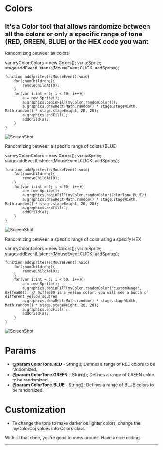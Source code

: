 <h1>Colors</h1>
<h2>It's a Color tool that allows randomize between all the colors or only a specific range of tone (RED, GREEN, BLUE) or the HEX code you want</h2>



<p>Randomizing between all colors</p>
	var myColor:Colors = new Colors();
	var a:Sprite;
	stage.addEventListener(MouseEvent.CLICK, addSprites);

	function addSprites(e:MouseEvent):void{
		for(;numChildren;){
			removeChildAt(0);
		}
		for(var i:int = 0; i < 50; i++){
			a = new Sprite();
			a.graphics.beginFill(myColor.randomColor());
			a.graphics.drawRect(Math.random() * stage.stageWidth, Math.random() * stage.stageHeight, 20, 20);
			a.graphics.endFill();
			addChild(a);	
		}	
	}

![ScreenShot](https://raw.github.com/tbwa/AS3-Toolkit/master/assets/colors/colorsRandom.png)


<p>Randomizing between a specific range of colors (BLUE)</p>
	var myColor:Colors = new Colors();
	var a:Sprite;
	stage.addEventListener(MouseEvent.CLICK, addSprites);

	function addSprites(e:MouseEvent):void{
		for(;numChildren;){
			removeChildAt(0);
		}
		for(var i:int = 0; i < 50; i++){
			a = new Sprite();
			a.graphics.beginFill(myColor.randomColor(ColorTone.BLUE));
			a.graphics.drawRect(Math.random() * stage.stageWidth, Math.random() * stage.stageHeight, 20, 20);
			a.graphics.endFill();
			addChild(a);	
		}	
	}

![ScreenShot](https://raw.github.com/tbwa/AS3-Toolkit/master/assets/colors/colorsBlue.png)


<p>Randomizing between a specific range of color using a specify HEX</p>
	var myColor:Colors = new Colors();
	var a:Sprite;
	stage.addEventListener(MouseEvent.CLICK, addSprites);

	function addSprites(e:MouseEvent):void{
		for(;numChildren;){
			removeChildAt(0);
		}
		for(var i:int = 0; i < 50; i++){
			a = new Sprite();
			a.graphics.beginFill(myColor.randomColor("customRange", 0xffea00)); // 0xffea00 is a yellow color, you will see a bunch of different yellow squares 
			a.graphics.drawRect(Math.random() * stage.stageWidth, Math.random() * stage.stageHeight, 20, 20);
			a.graphics.endFill();
			addChild(a);	
		}	
	}

![ScreenShot](https://raw.github.com/tbwa/AS3-Toolkit/master/assets/colors/colorsYellow.png)


	

<h1>Params</h1>

* <strong>@param ColorTone.RED</strong> - String(); Defines a range of RED colors to be randomized.
* <strong>@param ColorTone.GREEN</strong> - String(); Defines a range of GREEN colors to be randomized.
* <strong>@param ColorTone.BLUE</strong> - String(); Defines a range of BLUE colors to be randomized.

<h1>Customization</h1>

* To change the tone to make darker os lighter colors, change the myColorObj values into Colors class.

With all that done, you're good to mess around. Have a nice coding.

------------------------------------------------------------------------------------------------------------------------------
